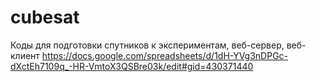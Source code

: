 # cubesat
Коды для подготовки спутников к экспериментам, веб-сервер, веб-клиент
https://docs.google.com/spreadsheets/d/1dH-YVg3nDPGc-dXctEh7109q_-HR-VmtoX3QSBre03k/edit#gid=430371440
